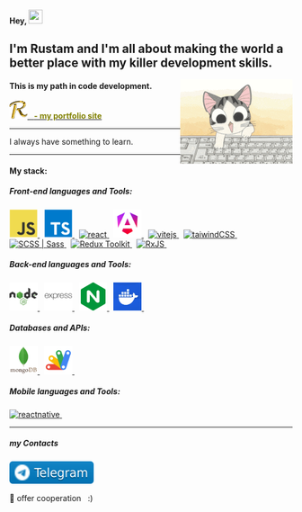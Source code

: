 #### Hey,  <img src="https://user-images.githubusercontent.com/18350557/176309783-0785949b-9127-417c-8b55-ab5a4333674e.gif" width="25" height="25"/>

## I'm Rustam and I'm all about making the world a better place with my killer development skills.

<img align="right" src="assets/citty.gif" width="200" alt="tapping on the keyboard"/>

#### This is my path in code development.
<a href="https://pyctam-ac.github.io/sultangaliev-web/" target="_blank" rel="noreferrer"><img src="./assets/R-letter-new.png" width="32" height="32" /> &nbsp; <strong style="color: olive"> - my portfolio site</strong></a> 


---

I always have something to learn.

---

#### My stack:

<h5  align="left">Front-end languages and Tools:</h5>

<p align="left">
<a href="https://developer.mozilla.org/en-US/docs/Web/JavaScript" target="_blank"> <img src="https://raw.githubusercontent.com/devicons/devicon/master/icons/javascript/javascript-original.svg" alt="javascript" width="50" height="50" title='JavaScript'/> </a> &nbsp;
<a href="https://www.typescriptlang.org/" target="_blank"> <img src="https://raw.githubusercontent.com/devicons/devicon/master/icons/typescript/typescript-original.svg" alt="typescript" width="50" height="50" title='TypeScript'/> </a> &nbsp;
<a href="https://reactjs.org/" target="_blank"> <img src="https://reactnative.dev/img/header_logo.svg" alt="react" width="50" height="50" title='React'/> </a> &nbsp;
<a href="https://angular.dev/" target="_blank"> <img src="./assets/angular_renaissance.png" alt="react" width="50" height="50" title='Angular'/> </a> &nbsp;
<a href="https://vitejs.dev" target="_blank"> <img src="https://vitejs.dev/logo.svg" alt="vitejs" width="50" height="50" title='Vite'/> </a> &nbsp;
<a href="https://tailwindcss.com/" target="_blank"> <img src="https://avatars.githubusercontent.com/u/67109815?s=200&v=4" alt="taiwindCSS" width="50" height="50" title='Tailwind CSS'/> </a> &nbsp;
<a href="https://sass-lang.com/" target="_blank"> <img src="https://sass-lang.com/assets/img/logos/logo.svg" alt="SCSS | Sass" width="50" height="50" title='SCSS | Sass'/> </a> &nbsp;
<a href="https://redux-toolkit.js.org/" target="_blank"> <img src="https://redux-toolkit.js.org/img/redux.svg" alt="Redux Toolkit" width="50" height="50" title='Redux Toolkit'/> </a> &nbsp;
<a href="https://rxjs.dev/" target="_blank"> <img src="https://rxjs.dev/generated/images/marketing/home/Rx_Logo-512-512.png" alt="RxJS" width="50" height="50" title='RxJS'/> </a> &nbsp;

</p>

<h5 align="left">Back-end languages and Tools:</h5>
<a href="https://nodejs.org" target="_blank"><img src="https://raw.githubusercontent.com/devicons/devicon/master/icons/nodejs/nodejs-original-wordmark.svg" alt="nodejs" width="50" height="50" 
title='Node.js' /> </a> &nbsp;
<a href="https://expressjs.com" target="_blank"> <img src="https://raw.githubusercontent.com/devicons/devicon/master/icons/express/express-original-wordmark.svg" alt="express" width="50" height="50" title='Express'/> </a> &nbsp;
<a href="https://www.nginx.com" target="_blank"> <img src="https://raw.githubusercontent.com/devicons/devicon/master/icons/nginx/nginx-original.svg" alt="nginx" width="50" height="50" title='NGINX'/> </a> &nbsp;
<a href="https://www.docker.com/" target="_blank"> <img src="./assets/docker-189-189.jpg" alt="docker" width="50" height="50" title='docker'/> </a> &nbsp;
</p>

<h5  align="left">Databases and APIs:</h5>
<p align="left">
<a href="https://www.mongodb.com/" target="_blank"> <img src="https://raw.githubusercontent.com/devicons/devicon/master/icons/mongodb/mongodb-original-wordmark.svg" alt="mongodb" width="50" height="50" title='MongoDB'/> </a> &nbsp;
<a href="https://developers.google.com/apps-script?hl=ru" target="_blank"> <img src="./assets/apps_script_1x_24dp.png" alt="mongodb" width="50" height="50" title='Google Apps Script'/> </a> &nbsp;
</p>


<h5  align="left">Mobile languages and Tools:</h5>
<p align="left">
<a href="https://reactnative.dev/" target="_blank"> <img src="https://reactnative.dev/img/header_logo.svg" alt="reactnative" width="50" height="50" title='React Native'/> </a> &nbsp;
</p>

---
<h5  align="left">my Contacts</h5>
<!-- <a href="https://t.me/pyctamAC"> <img src="./assets/telegram-messenger-new4234.jpg" alt="Telegram" width="60" height="50" title='Telegram'/> </a> 
<p align="left"> -->
<a href="https://t.me/pyctamAC" target="_blank"> <img src="./assets/-Telegram-blue.svg" alt="Telegram" width="150" height="40" title='Telegram'/> </a> 
<p align="left">
💼 offer cooperation&nbsp;&nbsp; :)
</p>
 





